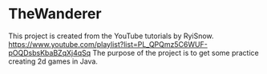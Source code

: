 # TheWanderer

This project is created from the YouTube tutorials by RyiSnow. https://www.youtube.com/playlist?list=PL_QPQmz5C6WUF-pOQDsbsKbaBZqXj4qSq
The purpose of the project is to get some practice creating 2d games in Java.
